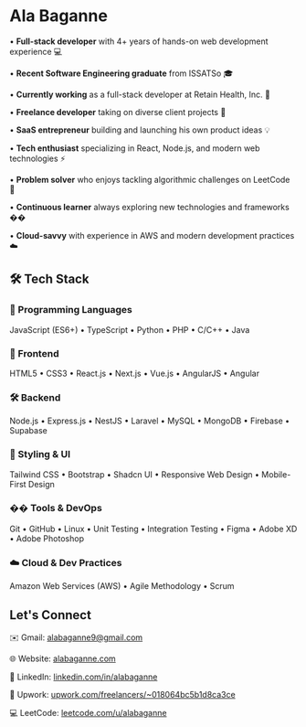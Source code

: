 # Ala Baganne

• **Full-stack developer** with 4+ years of hands-on web development experience 💻

• **Recent Software Engineering graduate** from ISSATSo 🎓

• **Currently working** as a full-stack developer at Retain Health, Inc. 💼

• **Freelance developer** taking on diverse client projects 🚀

• **SaaS entrepreneur** building and launching his own product ideas 💡

• **Tech enthusiast** specializing in React, Node.js, and modern web technologies ⚡

• **Problem solver** who enjoys tackling algorithmic challenges on LeetCode 🧮

• **Continuous learner** always exploring new technologies and frameworks ��

• **Cloud-savvy** with experience in AWS and modern development practices ☁️

## 🛠 Tech Stack

### 🧠 Programming Languages
JavaScript (ES6+) • TypeScript • Python • PHP • C/C++ • Java

### 🎨 Frontend
HTML5 • CSS3 • React.js • Next.js • Vue.js • AngularJS • Angular

### 🛠 Backend
Node.js • Express.js • NestJS • Laravel • MySQL • MongoDB • Firebase • Supabase

### 🎨 Styling & UI
Tailwind CSS • Bootstrap • Shadcn UI • Responsive Web Design • Mobile-First Design

### �� Tools & DevOps
Git • GitHub • Linux • Unit Testing • Integration Testing • Figma • Adobe XD • Adobe Photoshop

### ☁️ Cloud & Dev Practices
Amazon Web Services (AWS) • Agile Methodology • Scrum

## Let's Connect

✉️ Gmail: [alabaganne9@gmail.com](mailto:alabaganne9@gmail.com)

🌐 Website: [alabaganne.com](https://alabaganne.com)

🔗 LinkedIn: [linkedin.com/in/alabaganne](https://www.linkedin.com/in/alabaganne/)

💼 Upwork: [upwork.com/freelancers/~018064bc5b1d8ca3ce](https://www.upwork.com/freelancers/~018064bc5b1d8ca3ce)

💻 LeetCode: [leetcode.com/u/alabaganne](https://leetcode.com/u/alabaganne/)